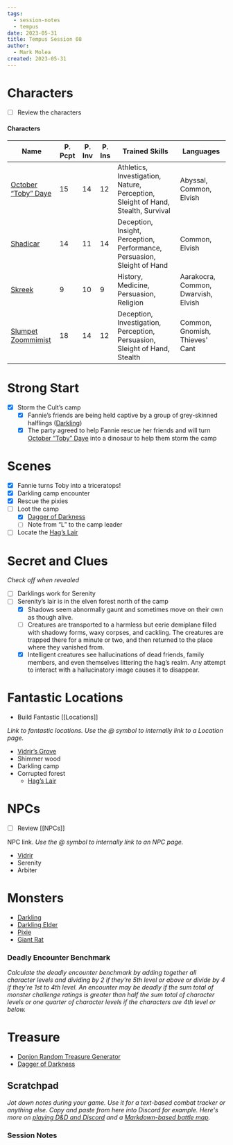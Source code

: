 ```yaml
---
tags:
  - session-notes
  - tempus
date: 2023-05-31
title: Tempus Session 08
author:
  - Mark Molea
created: 2023-05-31
---
```

# Characters

- [ ] Review the characters

#### Characters

|Name|P. Pcpt|P. Inv|P. Ins|Trained Skills|Languages|
|---|---|---|---|---|---|
|[October “Toby” Daye](/02---characters/main-party/october-toby-daye)|15|14|12|Athletics, Investigation, Nature, Perception, Sleight of Hand, Stealth, Survival|Abyssal, Common, Elvish|
|[Shadicar](/02---characters/main-party/shadicar)|14|11|14|Deception, Insight, Perception, Performance, Persuasion, Sleight of Hand|Common, Elvish|
|[Skreek](/02---characters/main-party/skreek)|9|10|9|History, Medicine, Persuasion, Religion|Aarakocra, Common, Dwarvish, Elvish|
|[Slumpet Zoommimist](/02---characters/main-party/slumpet-zoommimist)|18|14|12|Deception, Investigation, Perception, Persuasion, Sleight of Hand, Stealth|Common, Gnomish, Thieves' Cant|

  
  

# Strong Start

- [x] Storm the Cult’s camp
    - [x] Fannie’s friends are being held captive by a group of grey-skinned halflings ([Darkling](/02---characters/monsters/darkling))
    - [x] The party agreed to help Fannie rescue her friends and will turn [October “Toby” Daye](/02---characters/main-party/october-toby-daye) into a dinosaur to help them storm the camp

# Scenes

- [x] Fannie turns Toby into a triceratops!
- [x] Darkling camp encounter
- [x] Rescue the pixies
- [ ] Loot the camp
    - [x] [Dagger of Darkness](/04---items/dagger-of-darkness)
    - [ ] Note from “L” to the camp leader
- [ ] Locate the [Hag’s Lair](/03---locations/hags-lair)

# Secret and Clues

_Check off when revealed_

- [ ] Darklings work for Serenity
- [ ] Serenity’s lair is in the elven forest north of the camp
    - [x] Shadows seem abnormally gaunt and sometimes move on their own as though alive.
    - [ ] Creatures are transported to a harmless but eerie demiplane filled with shadowy forms, waxy corpses, and cackling. The creatures are trapped there for a minute or two, and then returned to the place where they vanished from.
    - [x] Intelligent creatures see hallucinations of dead friends, family members, and even themselves littering the hag’s realm. Any attempt to interact with a hallucinatory image causes it to disappear.

# Fantastic Locations

- Build Fantastic [[Locations]]

_Link to fantastic locations. Use the @ symbol to internally link to a Location page._

- [Vidrir’s Grove](/03---locations/vidrirs-grove)
- Shimmer wood
- Darkling camp
- Corrupted forest
    - [Hag’s Lair](/03---locations/hags-lair)

# NPCs

- [ ] Review [[NPCs]]

NPC link. _Use the @ symbol to internally link to an NPC page._

- [Vidrir](/02---characters/allies/vidrir)
- Serenity
- Arbiter

# Monsters

- [Darkling](/02---characters/monsters/darkling)
- [Darkling Elder](/02---characters/monsters/darkling-elder)
- [Pixie](/02---characters/monsters/pixie)
- [Giant Rat](/02---characters/monsters/giant-rat)

  

### **Deadly Encounter Benchmark**

_Calculate the deadly encounter benchmark by adding together all character levels and dividing by 2 if they're 5th level or above or divide by 4 if they're 1st to 4th level. An encounter may be deadly if the sum total of monster challenge ratings is greater than half the sum total of character levels or one quarter of character levels if the characters are 4th level or below._

# Treasure

- [Donjon Random Treasure Generator](https://donjon.bin.sh/5e/random/#type=treasure;treasure-cr=4;treasure-loot_type=treasure_hoard)
- [Dagger of Darkness](/04---items/dagger-of-darkness)

## Scratchpad

_Jot down notes during your game. Use it for a text-based combat tracker or anything else. Copy and paste from here into Discord for example. Here's more on [playing D&D and Discord](https://slyflourish.com/playing_dnd_over_discord.html) and a [Markdown-based battle map](https://slyflourish.com/text-based_battle_maps.html)._

### Session Notes